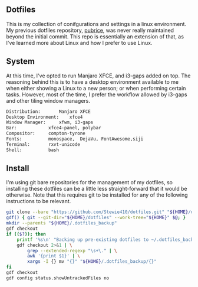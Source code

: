 ## Dotfiles

This is my collection of conifgurations and settings in a linux environment.  My previous dotfiles repository, [pubrice](https://github.com/Stewie410/pubrice), was never really maintained beyond the initial commit.  This repo is essentially an extension of that, as I've learned more about Linux and how I prefer to use Linux.

## System

At this time, I've opted to run Manjaro XFCE, and i3-gaps added on top.  The reasoning behind this is to have a desktop environment available to me when either showing a Linux to a new person; or when performing certain tasks.  However, most of the time, I prefer the workflow allowed by i3-gaps and other tiling window managers.  

```txt
Distribution:		Manjaro XFCE
Desktop Environment:	xfce4
Window Manager:		xfwm, i3-gaps
Bar:			xfce4-panel, polybar
Compositor:		compton-tyrone
Fonts:			monospace,  DejaVu, FontAwesome,siji
Terminal:		rxvt-unicode
Shell:			bash
```

## Install

I'm using git bare repositories for the management of my dotfiles, so installing these dotfiles can be a little less straight-forward that it would be otherwise.  Note that this requires git to be installed for any of the following instructions to be relevant.

```bash
git clone --bare "https://github.com/Stewie410/dotfiles.git" "${HOME}/dotfiles"
gdf() { git --git-dir="${HOME}/dotfiles" --work-tree="${HOME}" $@; }
mkdir --parents "${HOME}/.dotfiles_backup"
gdf checkout
if (($?)); then
	printf '%s\n' "Backing up pre-existing dotfiles to ~/.dotfiles_backup"
	gdf checkout 2>&1 | \
		grep --extended-regexp "\s+\." | \
		awk '{print $1}' | \
		xargs -I {} mv "{}" "${HOME}/.dotfiles_backup/{}"
fi
gdf checkout
gdf config status.showUntrackedFiles no
```
